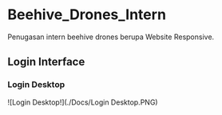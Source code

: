 # Beehive_Drones_Intern
Penugasan intern beehive drones berupa Website Responsive.

## Login Interface
### Login Desktop
![Login Desktop!](./Docs/Login Desktop.PNG)
